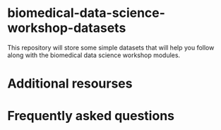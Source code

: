 # biomedical-data-science-workshop-datasets

This repository will store some simple datasets that will help you follow along with the biomedical data science workshop modules.

# Additional resourses

# Frequently asked questions
